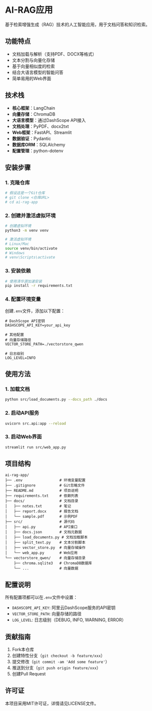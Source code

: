 # AI-RAG应用

基于检索增强生成（RAG）技术的人工智能应用，用于文档问答和知识检索。

## 功能特点
- 文档加载与解析（支持PDF、DOCX等格式）
- 文本分割与向量化存储
- 基于向量相似度的检索
- 结合大语言模型的智能问答
- 简单易用的Web界面

## 技术栈
- **核心框架**：LangChain
- **向量存储**：ChromaDB
- **大语言模型**：通过DashScope API接入
- **文档处理**：PyPDF、docx2txt
- **Web框架**：FastAPI、Streamlit
- **数据验证**：Pydantic
- **数据库ORM**：SQLAlchemy
- **配置管理**：python-dotenv

## 安装步骤

### 1. 克隆仓库
```bash
# 假设这是一个Git仓库
# git clone <仓库URL>
# cd ai-rag-app
```

### 2. 创建并激活虚拟环境
```bash
# 创建虚拟环境
python3 -m venv venv

# 激活虚拟环境
# Linux/Mac
source venv/bin/activate
# Windows
# venv\Scripts\activate
```

### 3. 安装依赖
```bash
# 使用清华源加速安装
pip install -r requirements.txt
```

### 4. 配置环境变量
创建`.env`文件，添加以下配置：
```
# DashScope API密钥
DASHSCOPE_API_KEY=your_api_key

# 其他配置
# 向量存储路径
VECTOR_STORE_PATH=./vectorstore_qwen

# 日志级别
LOG_LEVEL=INFO
```

## 使用方法

### 1. 加载文档
```bash
python src/load_documents.py --docs_path ./docs
```

### 2. 启动API服务
```bash
uvicorn src.api:app --reload
```

### 3. 启动Web界面
```bash
streamlit run src/web_app.py
```

## 项目结构
```
ai-rag-app/
├── .env                 # 环境变量配置
├── .gitignore           # Git忽略文件
├── README.md            # 项目说明
├── requirements.txt     # 依赖列表
├── docs/                # 文档目录
│   ├── notes.txt        # 笔记
│   ├── report.docx      # 报告文档
│   └── sample.pdf       # 示例PDF
├── src/                 # 源代码
│   ├── api.py           # API接口
│   ├── docs.json        # 文档元数据
│   ├── load_documents.py # 文档加载脚本
│   ├── split_text.py    # 文本分割脚本
│   ├── vector_store.py  # 向量存储操作
│   └── web_app.py       # Web应用
└── vectorstore_qwen/    # 向量存储目录
    ├── chroma.sqlite3   # ChromaDB数据库
    └── ...              # 向量数据
```

## 配置说明
所有配置项都可以在`.env`文件中设置：
- `DASHSCOPE_API_KEY`: 阿里云DashScope服务的API密钥
- `VECTOR_STORE_PATH`: 向量存储的路径
- `LOG_LEVEL`: 日志级别（DEBUG, INFO, WARNING, ERROR）

## 贡献指南
1. Fork本仓库
2. 创建特性分支（`git checkout -b feature/xxx`）
3. 提交修改（`git commit -am 'Add some feature'`）
4. 推送到分支（`git push origin feature/xxx`）
5. 创建Pull Request

## 许可证
本项目采用MIT许可证，详情请见LICENSE文件。
